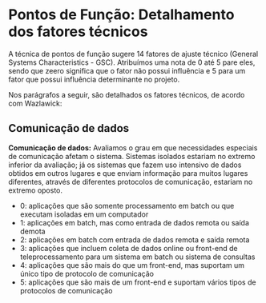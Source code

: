 # Pontos de Função: Detalhamento dos fatores técnicos

A técnica de pontos de função sugere 14 fatores de ajuste técnico (General Systems Characteristics - GSC). 
Atribuímos uma nota de 0 até 5 pare eles, sendo que zeero significa que o fator não possui influência e 5 para um fator que possui influência determinante no projeto.

Nos parágrafos a seguir, são detalhados os fatores técnicos, de acordo com Wazlawick:

## Comunicação de dados

**Comunicação de dados:** Avaliamos o grau em que necessidades especiais de comunicação afetam o sistema. Sistemas isolados estariam no extremo inferior da avaliação; já os sistemas que fazem uso intensivo de dados obtidos em outros lugares e que enviam informação para muitos lugares diferentes, através de diferentes protocolos de comunicação, estariam no extremo oposto. 
* 0: aplicações que são somente processamento em batch ou que executam isoladas em um computador
* 1: aplicações em batch, mas como entrada de dados remota ou saída demota
* 2: aplicações em batch com entrada de dados remota e saída remota
* 3: aplicações que incluem coleta de dados online ou front-end de teleprocessamento para um sistema em batch ou sistema de consultas
* 4: aplicações que são mais do que um front-end, mas suportam um único tipo de protocolo de comunicação
* 5: aplicações que são mais de um front-end e suportam vários tipos de protocolos de comunicação

